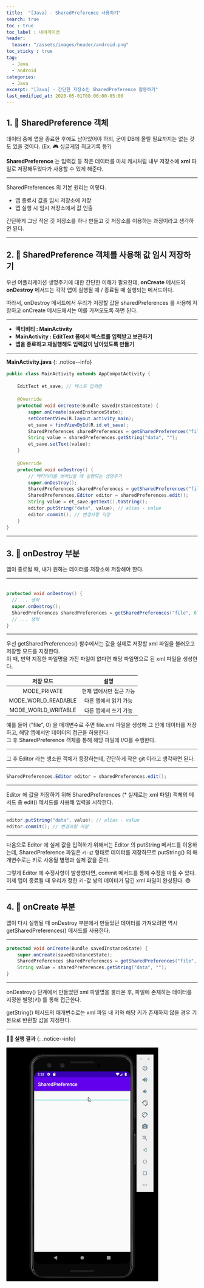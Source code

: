 ```yaml
---
title:  "[Java] - SharedPreference 사용하기"
search: true
toc : true
toc_label : 네비게이션
header:
  teaser: "/assets/images/header/android.png"
toc_sticky : true
tag:
  - Java
  - android
categories:
  - Java
excerpt: "[Java] - 간단한 저장소인 SharedPreference 활용하기"
last_modified_at: 2020-05-01T08:06:00-05:00
---
```


## 1. 🥾 SharedPreference 객체   

데이터 중에 앱을 종료한 후에도 남아있어야 하되, 굳이 DB에 올릴 필요까지는 없는 것도 있을 것이다. (Ex. 🎮 싱글게임 최고기록 등?)    

**SharedPreference** 는 입력값 등 작은 데이터를 마치 캐시처럼 내부 저장소에 **xml** 파일로 저장해두었다가 사용할 수 있게 해준다.   

---

SharedPreferences 의 기본 원리는 이렇다.   

- 앱 종료시 값을 임시 저장소에 저장
- 앱 실행 시 임시 저장소에서 값 인출

간단하게 그냥 작은 깃 저장소를 하나 만들고 깃 저장소를 이용하는 과정이라고 생각하면 된다.

---

## 2. 👟 SharedPreference 객체를 사용해 값 임시 저장하기   

우선 어플리케이션 생명주기에 대한 간단한 이해가 필요한데, **onCreate** 메서드와 **onDestroy** 메서드는 각각 앱이 실행될 때 / 종료될 때 실행되는 메서드이다.   

따라서, onDestroy 메서드에서 우리가 저장할 값을 sharedPreferences 를 사용해 저장하고 onCreate 메서드에서는 이를 가져오도록 하면 된다.

---

- **액티비티 : MainActivity**
- **MainActivity : EditText 폼에서 텍스트를 입력받고 보관하기**
- **앱을 종료하고 재실행해도 입력값이 남아있도록 만들기**

---

**MainActivity.java**
{: .notice--info}

```java
public class MainActivity extends AppCompatActivity {

    EditText et_save; // 텍스트 입력란

    @Override
    protected void onCreate(Bundle savedInstanceState) {
        super.onCreate(savedInstanceState);
        setContentView(R.layout.activity_main);
        et_save = findViewById(R.id.et_save);
        SharedPreferences sharedPreferences = getSharedPreferences("file", 0);
        String value = sharedPreferences.getString("data", "");
        et_save.setText(value);
    }

    @Override
    protected void onDestroy() {
        // 액티비티를 벗어났을 때 실행되는 생명주기
        super.onDestroy();
        SharedPreferences sharedPreferences = getSharedPreferences("file", 0);
        SharedPreferences.Editor editor = sharedPreferences.edit();
        String value = et_save.getText().toString();
        editor.putString("data", value); // alias - value
        editor.commit(); // 변경사항 저장
    }
}
```

---

## 3. 👞 onDestroy 부분

앱이 종료될 때, 내가 원하는 데이터를 저장소에 저장해야 한다.   

---

```java

protected void onDestroy() {
  // ... 생략
  super.onDestroy();
  SharedPreferences sharedPreferences = getSharedPreferences("file", 0);
  // ... 생략
}
```

---

우선 getSharedPreferences() 함수에서는 값을 실제로 저장할 xml 파일을 불러오고 저장할 모드를 지정한다.    
이 때, 만약 지정한 파일명을 가진 파일이 없다면 해당 파일명으로 된 xml 파일을 생성한다.

|저장 모드|설명|
|:-:|:-:|
|MODE_PRIVATE|현재 앱에서만 접근 가능|
|MODE_WORLD_READABLE|다른 앱에서 읽기 가능|  
|MODE_WORLD_WRITABLE|다른 앱에서 쓰기 가능|

예를 들어 ("file", 0) 을 매개변수로 주면 file.xml 파일을 생성해 그 안에 데이터를 저장하고, 해당 앱에서만 데이터의 접근을 허용한다.   
그 후 SharedPreference 객체를 통해 해당 파일에 I/O를 수행한다.

---

그 후 Editor 라는 생소한 객체가 등장하는데, 간단하게 작은 git 이라고 생각하면 된다.

---

```java
SharedPreferences.Editor editor = sharedPreferences.edit();
```

---

Editor 에 값을 저장하기 위해 SharedPreferences (* 실제로는 xml 파일) 객체의 메서드 중 edit() 메서드를 사용해 입력을 시작한다.   

---

```java
editor.putString("data", value); // alias - value
editor.commit(); // 변경사항 저장
```

---

다음으로 Editor 에 실제 값을 입력하기 위해서는 Editor 의 putString 메서드를 이용하는데, SharedPreference 파일은 `키-값` 형태로 데이터를 저장하므로 putString() 의 매개변수로는 키로 사용될 별명과 실제 값을 준다.   

그렇게 Editor 에 수정사항이 발생했다면, commit 메서드를 통해 수정을 마칠 수 있다.   
이제 앱이 종료될 때 우리가 정한 키-값 쌍의 데이터가 담긴 xml 파일이 완성된다. 😄   

---

## 4. 👾 onCreate 부분

앱이 다시 실행될 때 onDestroy 부분에서 만들었던 데이터를 가져오려면 역시 getSharedPreferences() 메서드를 사용한다.

---

```java
protected void onCreate(Bundle savedInstanceState) {
    super.onCreate(savedInstanceState);
    SharedPreferences sharedPreferences = getSharedPreferences("file", 0);
    String value = sharedPreferences.getString("data", "");
}
```

---

onDestroy() 단계에서 만들었던 xml 파일명을 불러온 후, 파일에 존재하는 데이터를 지정한 별명(키) 를 통해 접근한다.  

getString() 메서드의 매개변수로는 xml 파일 내 키와 해당 키가 존재하지 않을 경우 기본으로 반환할 값을 지정한다.   

---

**👨‍💻 실행 결과**
{: .notice--info}

<img src = "/assets/images/2020-05-01-SharedPreferences/실행화면.gif" width = "400">
